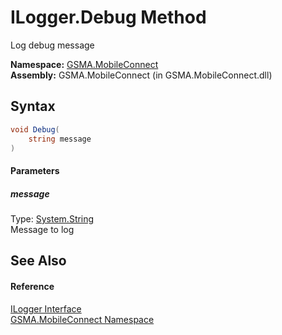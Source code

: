 ILogger.Debug Method
====================
Log debug message

**Namespace:** [GSMA.MobileConnect][1]  
**Assembly:** GSMA.MobileConnect (in GSMA.MobileConnect.dll)

Syntax
------

```csharp
void Debug(
	string message
)
```

#### Parameters

##### *message*
Type: [System.String][2]  
Message to log


See Also
--------

#### Reference
[ILogger Interface][3]  
[GSMA.MobileConnect Namespace][1]  

[1]: ../README.md
[2]: http://msdn.microsoft.com/en-us/library/s1wwdcbf
[3]: README.md
[4]: ../../_icons/Help.png